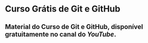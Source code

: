 # Curso Grátis de Git e GitHub
## Material do **Curso de Git e GitHub**, disponível gratuitamente no canal do *YouTube*.
